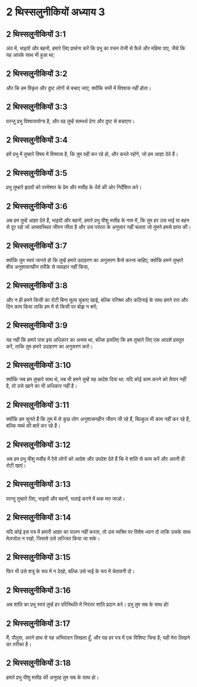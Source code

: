 # 2 थिस्सलुनीकियों अध्याय 3

## 2 थिस्सलुनीकियों 3:1

अंत में, भाइयों और बहनों, हमारे लिए प्रार्थना करें कि प्रभु का वचन तेजी से फैले और महिमा पाए, जैसे कि यह आपके साथ भी हुआ था;

## 2 थिस्सलुनीकियों 3:2

और कि हम विकृत और दुष्ट लोगों से बचाए जाएं; क्योंकि सभी में विश्वास नहीं होता।

## 2 थिस्सलुनीकियों 3:3

परन्तु प्रभु विश्वासयोग्य है, और वह तुम्हें सामर्थ्य देगा और दुष्ट से बचाएगा।

## 2 थिस्सलुनीकियों 3:4

हमें प्रभु में तुम्हारे विषय में विश्वास है, कि तुम वही कर रहे हो, और करते रहोगे, जो हम आज्ञा देते हैं।

## 2 थिस्सलुनीकियों 3:5

प्रभु तुम्हारे हृदयों को परमेश्वर के प्रेम और मसीह के धैर्य की ओर निर्देशित करे।

## 2 थिस्सलुनीकियों 3:6

अब हम तुम्हें आज्ञा देते हैं, भाइयों और बहनों, हमारे प्रभु यीशु मसीह के नाम में, कि तुम हर उस भाई या बहन से दूर रहो जो अव्यवस्थित जीवन जीता है और उस परंपरा के अनुसार नहीं चलता जो तुमने हमसे प्राप्त की।

## 2 थिस्सलुनीकियों 3:7

क्योंकि तुम स्वयं जानते हो कि तुम्हें हमारे उदाहरण का अनुसरण कैसे करना चाहिए, क्योंकि हमने तुम्हारे बीच अनुशासनहीन तरीके से व्यवहार नहीं किया,

## 2 थिस्सलुनीकियों 3:8

और न ही हमने किसी का रोटी बिना मूल्य चुकाए खाई, बल्कि परिश्रम और कठिनाई के साथ हमने रात और दिन काम किया ताकि हम में से किसी पर बोझ न बनें;

## 2 थिस्सलुनीकियों 3:9

यह नहीं कि हमारे पास इस अधिकार का अभाव था, बल्कि इसलिए कि हम तुम्हारे लिए एक आदर्श प्रस्तुत करें, ताकि तुम हमारे उदाहरण का अनुसरण करो।

## 2 थिस्सलुनीकियों 3:10

क्योंकि जब हम तुम्हारे साथ थे, तब भी हमने तुम्हें यह आदेश दिया था: यदि कोई काम करने को तैयार नहीं है, तो उसे खाने का भी अधिकार नहीं है।

## 2 थिस्सलुनीकियों 3:11

क्योंकि हम सुनते हैं कि तुम में से कुछ लोग अनुशासनहीन जीवन जी रहे हैं, बिल्कुल भी काम नहीं कर रहे हैं, बल्कि व्यर्थ की बातें कर रहे हैं।

## 2 थिस्सलुनीकियों 3:12

अब हम प्रभु यीशु मसीह में ऐसे लोगों को आदेश और उपदेश देते हैं कि वे शांति से काम करें और अपनी ही रोटी खाएं।

## 2 थिस्सलुनीकियों 3:13

परन्तु तुम्हारे लिए, भाइयों और बहनों, भलाई करने में थक मत जाओ।

## 2 थिस्सलुनीकियों 3:14

यदि कोई इस पत्र में हमारी आज्ञा का पालन नहीं करता, तो उस व्यक्ति पर विशेष ध्यान दो ताकि उसके साथ मेलजोल न रखो, जिससे उसे लज्जित किया जा सके।

## 2 थिस्सलुनीकियों 3:15

फिर भी उसे शत्रु के रूप में न देखो, बल्कि उसे भाई के रूप में चेतावनी दो।

## 2 थिस्सलुनीकियों 3:16

अब शांति का प्रभु स्वयं तुम्हें हर परिस्थिति में निरंतर शांति प्रदान करे। प्रभु तुम सब के साथ हो!

## 2 थिस्सलुनीकियों 3:17

मैं, पौलुस, अपने हाथ से यह अभिवादन लिखता हूँ, और यह हर पत्र में एक विशिष्ट चिन्ह है; यही मेरा लिखने का तरीका है।

## 2 थिस्सलुनीकियों 3:18

हमारे प्रभु यीशु मसीह की अनुग्रह तुम सब के साथ हो।
